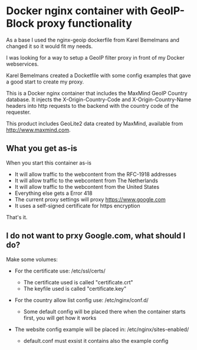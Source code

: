 # Docker nginx container with GeoIP-Block proxy functionality

As a base I used the nginx-geoip dockerfile from Karel Bemelmans and changed it so it would fit my needs.

I was looking for a way to setup a GeoIP filter proxy in front of my Docker webservices. 

Karel Bemelmans created a Docketfile with some config examples that gave a good start to create my proxy.

This is a Docker nginx container that includes the MaxMind GeoIP Country database. It injects the X-Origin-Country-Code and X-Origin-Country-Name headers into http requests to the backend with the country code of the requester.

This product includes GeoLite2 data created by MaxMind, available from http://www.maxmind.com.

## What you get as-is

When you start this container as-is 
- It will allow traffic to the webcontent from the RFC-1918 addresses 
- It will allow traffic to the webcontent from The Netherlands 
- It will allow traffic to the webcontent from the United States
- Everything else gets a Error 418 
- The current proxy settings will proxy https://www.google.com
- It uses a self-signed certificate for https encryption

That's it.

## I do not want to prxy Google.com, what should I do?

Make some volumes:
- For the certificate use: /etc/ssl/certs/
  - The certificate used is called "certificate.crt"
  - The keyfile used is called "certificate.key"

- For the country allow list config use: /etc/nginx/conf.d/
  - Some default config will be placed there when the container starts first, you will get how it works

- The website config example will be placed in: /etc/nginx/sites-enabled/
  - default.conf must exsist it contains also the example config


